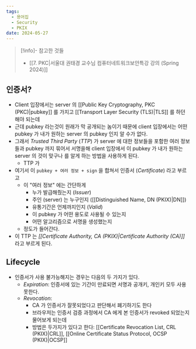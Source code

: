 ```yaml
---
tags:
  - 용어집
  - Security
  - PKIX
date: 2024-05-27
---
```

> [!info]- 참고한 것들
> - [[7. PKC|서울대 권태경 교수님 컴퓨터네트워크보안특강 강의 (Spring 2024)]]

## 인증서?

- Client 입장에서는 server 의 [[Public Key Cryptography, PKC (PKC)|pubkey]] 를 가지고 [[Transport Layer Security (TLS)|TLS]] 를 하던 해야 되는데
- 근데 pubkey 라는것이 원래가 막 공개되는 놈이기 때문에 client 입장에서는 어떤 pubkey 가 내가 원하는 server 의 pubkey 인지 알 수가 없다.
- 그래서 *Trusted Third Party* (*TTP*) 가 server 에 대한 정보들을 포함한 여러 정보들과 pubkey 까지 묶어서 서명을해 client 입장에서 이 pubkey 가 내가 원하는 server 의 것이 맞구나 를 알게 하는 방법을 사용하게 된다.
	- TTP 가 
- 여기서 이 `pubkey + 여러 정보 + sign` 을 합쳐서 인증서 (*Certificate*) 라고 부르고
	- 이 "여러 정보" 에는 간단하게
		- 누가 발급해줬는지 (*Issuer*)
		- 주인 (server) 는 누구인지 ([[Distinguished Name, DN (PKIX)|DN]])
		- 유통기간은 언제까지인지 (*Valid*)
		- 이 pubkey 가 어떤 용도로 사용될 수 있는지
		- 어떤 알고리즘으로 서명을 생성했는지
	- 정도가 들어간다.
- 이 TTP 는 *[[Certificate Authority, CA (PKIX)|Certificate Authority (CA)]]* 라고 부르게 된다.

## Lifecycle

- 인증서가 사용 불가능해지는 경우는 다음의 두 가지가 있다.
    - *Expiration*: 인증서에 있는 기간이 만료되면 서명과 공개키, 개인키 모두 사용 못한다.
    - *Revocation*:
        - CA 가 인증서가 잘못되었다고 판단해서 폐기하기도 한다
        - 브라우저는 인증서 검증 과정에서 CA 에게 본 인증서가 revoked 되었는지 물어보게 되는데
        - 방법은 두가지가 있다고 한다: [[Certificate Revocation List, CRL (PKIX)|CRL]], [[Online Certificate Status Protocol, OCSP (PKIX)|OCSP]]